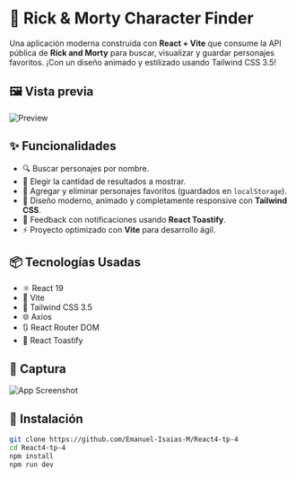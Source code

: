 # 🚀 Rick & Morty Character Finder

Una aplicación moderna construida con **React + Vite** que consume la API pública de **Rick and Morty** para buscar, visualizar y guardar personajes favoritos. ¡Con un diseño animado y estilizado usando Tailwind CSS 3.5!

## 🖼️ Vista previa

![Preview](./src/assets/preview.png) <!-- Cambiá o eliminá si no tenés la imagen -->

## ✨ Funcionalidades

- 🔍 Buscar personajes por nombre.
- 🔢 Elegir la cantidad de resultados a mostrar.
- 💾 Agregar y eliminar personajes favoritos (guardados en `localStorage`).
- 🎨 Diseño moderno, animado y completamente responsive con **Tailwind CSS**.
- 🔁 Feedback con notificaciones usando **React Toastify**.
- ⚡ Proyecto optimizado con **Vite** para desarrollo ágil.

## 📦 Tecnologías Usadas

- ⚛️ React 19
- 🚀 Vite
- 🎨 Tailwind CSS 3.5
- 🌐 Axios
- 🔃 React Router DOM
- 🔔 React Toastify

## 📸 Captura

![App Screenshot](./src/assets/screenshot.png) <!-- O cambialo por una ruta válida -->

## 📁 Instalación

```bash
git clone https://github.com/Emanuel-Isaias-M/React4-tp-4
cd React4-tp-4
npm install
npm run dev
